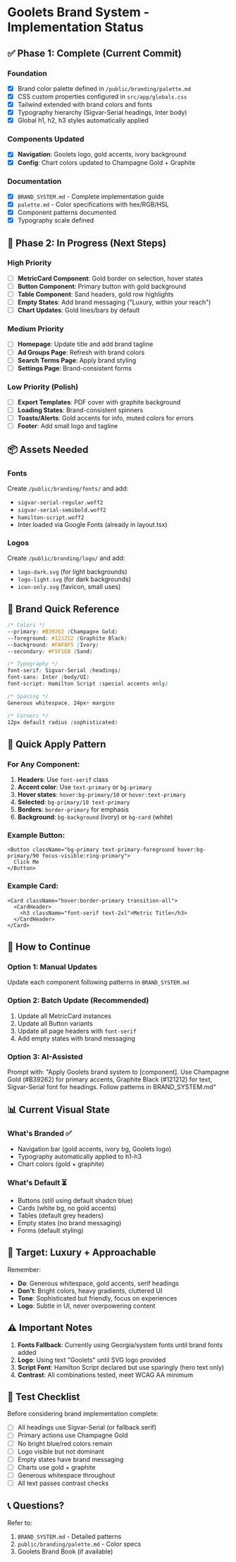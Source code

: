 # Goolets Brand System - Implementation Status

## ✅ Phase 1: Complete (Current Commit)

### Foundation
- [x] Brand color palette defined in `/public/branding/palette.md`
- [x] CSS custom properties configured in `src/app/globals.css`
- [x] Tailwind extended with brand colors and fonts
- [x] Typography hierarchy (Sigvar-Serial headings, Inter body)
- [x] Global h1, h2, h3 styles automatically applied

### Components Updated
- [x] **Navigation**: Goolets logo, gold accents, ivory background
- [x] **Config**: Chart colors updated to Champagne Gold + Graphite

### Documentation
- [x] `BRAND_SYSTEM.md` - Complete implementation guide
- [x] `palette.md` - Color specifications with hex/RGB/HSL
- [x] Component patterns documented
- [x] Typography scale defined

## 🚧 Phase 2: In Progress (Next Steps)

### High Priority
- [ ] **MetricCard Component**: Gold border on selection, hover states
- [ ] **Button Component**: Primary button with gold background
- [ ] **Table Component**: Sand headers, gold row highlights
- [ ] **Empty States**: Add brand messaging ("Luxury, within your reach")
- [ ] **Chart Updates**: Gold lines/bars by default

### Medium Priority
- [ ] **Homepage**: Update title and add brand tagline
- [ ] **Ad Groups Page**: Refresh with brand colors
- [ ] **Search Terms Page**: Apply brand styling
- [ ] **Settings Page**: Brand-consistent forms

### Low Priority (Polish)
- [ ] **Export Templates**: PDF cover with graphite background
- [ ] **Loading States**: Brand-consistent spinners
- [ ] **Toasts/Alerts**: Gold accents for info, muted colors for errors
- [ ] **Footer**: Add small logo and tagline

## 📦 Assets Needed

### Fonts
Create `/public/branding/fonts/` and add:
- `sigvar-serial-regular.woff2`
- `sigvar-serial-semibold.woff2`
- `hamilton-script.woff2`
- Inter loaded via Google Fonts (already in layout.tsx)

### Logos
Create `/public/branding/logo/` and add:
- `logo-dark.svg` (for light backgrounds)
- `logo-light.svg` (for dark backgrounds)  
- `icon-only.svg` (favicon, small uses)

## 🎨 Brand Quick Reference

```css
/* Colors */
--primary: #B39262 (Champagne Gold)
--foreground: #121212 (Graphite Black)
--background: #FAF8F5 (Ivory)
--secondary: #F5F1EB (Sand)

/* Typography */
font-serif: Sigvar-Serial (headings)
font-sans: Inter (body/UI)
font-script: Hamilton Script (special accents only)

/* Spacing */
Generous whitespace, 24px+ margins

/* Corners */
12px default radius (sophisticated)
```

## 🔄 Quick Apply Pattern

### For Any Component:
1. **Headers**: Use `font-serif` class
2. **Accent color**: Use `text-primary` or `bg-primary`
3. **Hover states**: `hover:bg-primary/10` or `hover:text-primary`
4. **Selected**: `bg-primary/10 text-primary`
5. **Borders**: `border-primary` for emphasis
6. **Background**: `bg-background` (ivory) or `bg-card` (white)

### Example Button:
```tsx
<Button className="bg-primary text-primary-foreground hover:bg-primary/90 focus-visible:ring-primary">
  Click Me
</Button>
```

### Example Card:
```tsx
<Card className="hover:border-primary transition-all">
  <CardHeader>
    <h3 className="font-serif text-2xl">Metric Title</h3>
  </CardHeader>
</Card>
```

## 🚀 How to Continue

### Option 1: Manual Updates
Update each component following patterns in `BRAND_SYSTEM.md`

### Option 2: Batch Update (Recommended)
1. Update all MetricCard instances
2. Update all Button variants  
3. Update all page headers with `font-serif`
4. Add empty states with brand messaging

### Option 3: AI-Assisted
Prompt with:
"Apply Goolets brand system to [component]. Use Champagne Gold (#B39262) for primary accents, Graphite Black (#121212) for text, Sigvar-Serial font for headings. Follow patterns in BRAND_SYSTEM.md"

## 📊 Current Visual State

### What's Branded ✅
- Navigation bar (gold accents, ivory bg, Goolets logo)
- Typography automatically applied to h1-h3
- Chart colors (gold + graphite)

### What's Default ⏳
- Buttons (still using default shadcn blue)
- Cards (white bg, no gold accents)
- Tables (default grey headers)
- Empty states (no brand messaging)
- Forms (default styling)

## 🎯 Target: Luxury + Approachable

Remember:
- **Do**: Generous whitespace, gold accents, serif headings
- **Don't**: Bright colors, heavy gradients, cluttered UI
- **Tone**: Sophisticated but friendly, focus on experiences
- **Logo**: Subtle in UI, never overpowering content

## ⚠️ Important Notes

1. **Fonts Fallback**: Currently using Georgia/system fonts until brand fonts added
2. **Logo**: Using text "Goolets" until SVG logo provided
3. **Script Font**: Hamilton Script declared but use sparingly (hero text only)
4. **Contrast**: All combinations tested, meet WCAG AA minimum

## 🧪 Test Checklist

Before considering brand implementation complete:
- [ ] All headings use Sigvar-Serial (or fallback serif)
- [ ] Primary actions use Champagne Gold
- [ ] No bright blue/red colors remain
- [ ] Logo visible but not dominant
- [ ] Empty states have brand messaging
- [ ] Charts use gold + graphite
- [ ] Generous whitespace throughout
- [ ] All text passes contrast checks

## 📞 Questions?

Refer to:
1. `BRAND_SYSTEM.md` - Detailed patterns
2. `public/branding/palette.md` - Color specs
3. Goolets Brand Book (if available)

